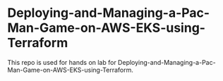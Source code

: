 # Deploying-and-Managing-a-Pac-Man-Game-on-AWS-EKS-using-Terraform
This repo is used for hands on lab for Deploying-and-Managing-a-Pac-Man-Game-on-AWS-EKS-using-Terraform.
